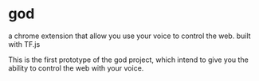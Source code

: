 # god




a chrome extension that allow you use your voice to control the web. built with TF.js

This is the first prototype of the god project, which intend to give you the ability to control the web with your voice.
